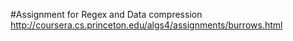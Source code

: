 #Assignment for Regex and Data compression
http://coursera.cs.princeton.edu/algs4/assignments/burrows.html
